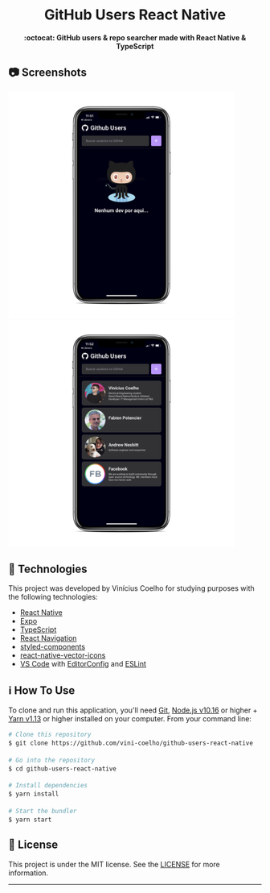 <h1 align="center">
    GitHub Users React Native
</h1>

<h4 align="center">
  :octocat: GitHub users & repo searcher made with React Native & TypeScript
</h4>

## :camera: Screenshots

<p float="left">
    <img src="https://github.com/vini-coelho/github-users-react-native/blob/master/screenshots/empty.png" height="450" alt="Nenhum Dev adicionado."/>
    <img src="https://github.com/vini-coelho/github-users-react-native/blob/master/screenshots/userlist.png" height="450" alt="Lista de usuários."/>
</p>

## :rocket: Technologies

This project was developed by Vinícius Coelho for studying purposes with the following technologies:

-  [React Native](https://reactnative.dev/)
-  [Expo](https://expo.io/)
-  [TypeScript](https://www.typescriptlang.org/)
-  [React Navigation](https://reactnavigation.org/)
-  [styled-components](https://www.styled-components.com/)
-  [react-native-vector-icons](https://github.com/oblador/react-native-vector-icons)
-  [VS Code][vc] with [EditorConfig][vceditconfig] and [ESLint][vceslint]

## :information_source: How To Use

To clone and run this application, you'll need [Git](https://git-scm.com), [Node.js v10.16][nodejs] or higher + [Yarn v1.13][yarn] or higher installed on your computer. From your command line:

```bash
# Clone this repository
$ git clone https://github.com/vini-coelho/github-users-react-native

# Go into the repository
$ cd github-users-react-native

# Install dependencies
$ yarn install

# Start the bundler
$ yarn start
```
## :memo: License

This project is under the MIT license. See the [LICENSE](https://github.com/vini-coelho/github-users-react-native/blob/master/LICENSE) for more information.

---

[nodejs]: https://nodejs.org/
[yarn]: https://yarnpkg.com/
[vc]: https://code.visualstudio.com/
[vceditconfig]: https://marketplace.visualstudio.com/items?itemName=EditorConfig.EditorConfig
[vceslint]: https://marketplace.visualstudio.com/items?itemName=dbaeumer.vscode-eslint
